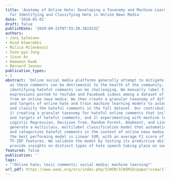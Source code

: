 ```yaml
---
title: 'Anatomy of Online Hate: Developing a Taxonomy and Machine Learning Models
  for Identifying and Classifying Hate in Online News Media'
date: '2018-01-01'
draft: false
publishDate: '2020-09-21T07:55:39.381553Z'
authors:
- Joni Salminen
- Hind Almerekhi
- Milica Milenković
- Soon-gyo Jung
- Jisun An
- Haewoon Kwak
- Bernard Jansen
publication_types:
- 1
abstract: 'Online social media platforms generally attempt to mitigate hateful expressions,
  as these comments can be detrimental to the health of the community. However, automatically
  identifying hateful comments can be challenging. We manually label 5,143 hateful
  expressions posted to YouTube and Facebook videos among a dataset of 137,098 comments
  from an online news media. We then create a granular taxonomy of different types
  and targets of online hate and train machine learning models to automatically detect
  and classify the hateful comments in the full dataset. Our contribution is twofold:
  1) creating a granular taxonomy for hateful online comments that includes both types
  and targets of hateful comments, and 2) experimenting with machine learning, including
  Logistic Regression, Decision Tree, Random Forest, Adaboost, and Linear SVM, to
  generate a multiclass, multilabel classification model that automatically detects
  and categorizes hateful comments in the context of online news media. We find that
  the best performing model is Linear SVM, with an average F1 score of 0.79 using
  TF-IDF features. We validate the model by testing its predictive ability, and, relatedly,
  provide insights on distinct types of hate speech taking place on social media.'
featured: false
publication: ''
tags:
- '"Online hate; toxic comments; social media; machine learning"'
url_pdf: https://www.aaai.org/ocs/index.php/ICWSM/ICWSM18/paper/view/17885
---
```


